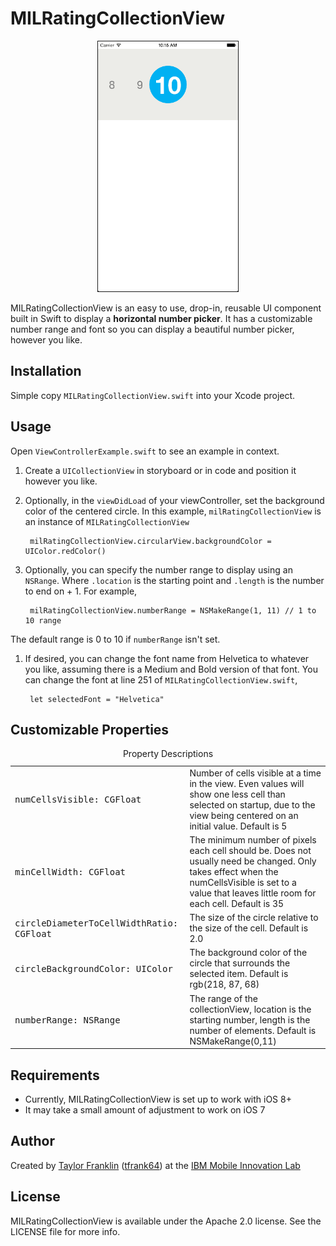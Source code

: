 MILRatingCollectionView
=======================

<p align="center">
<img src="numberPicker.gif"  alt="Drawing" height=400 border=1 /></p>

MILRatingCollectionView is an easy to use, drop-in, reusable UI component built in Swift to display a __horizontal number picker__. It has a customizable number range and font so you can display a beautiful number picker, however you like.

## Installation

Simple copy `MILRatingCollectionView.swift` into your Xcode project.


## Usage

Open `ViewControllerExample.swift` to see an example in context.

1. Create a `UICollectionView` in storyboard or in code and position it however you like.
	
1. Optionally, in the `viewDidLoad` of your viewController, set the background color of the centered circle. In this example, `milRatingCollectionView` is an instance of `MILRatingCollectionView`

        milRatingCollectionView.circularView.backgroundColor = UIColor.redColor()

1. Optionally, you can specify the number range to display using an `NSRange`. Where `.location` is the starting point and `.length` is the number to end on + 1. For example,

        milRatingCollectionView.numberRange = NSMakeRange(1, 11) // 1 to 10 range
The default range is 0 to 10 if `numberRange` isn't set.
1. If desired, you can change the font name from Helvetica to whatever you like, assuming there is a Medium and Bold version of that font. You can change the font at line 251 of `MILRatingCollectionView.swift`,
        
        let selectedFont = "Helvetica"

## Customizable Properties
<table>
  <caption>Property Descriptions</caption>
  <tr>
    <td><tt>numCellsVisible: CGFloat </tt></td>
    <td>Number of cells visible at a time in the view. Even values will show one less cell than selected on startup, due to the view being centered on an initial value. Default is 5</td>
  </tr>
  <tr>
    <td><tt>minCellWidth: CGFloat </tt></td>
    <td>The minimum number of pixels each cell should be. Does not usually need be changed. Only takes effect when the numCellsVisible is set to a value that leaves little room for each cell. Default is 35</td>
  </tr>
  <tr>
    <td><tt>circleDiameterToCellWidthRatio: CGFloat </tt></td>
    <td>The size of the circle relative to the size of the cell. Default is 2.0</td>
  </tr>
  <tr>
    <td><tt>circleBackgroundColor: UIColor </tt></td>
    <td>The background color of the circle that surrounds the selected item. Default is rgb(218, 87, 68)</td>
  </tr>
  <tr>
    <td><tt>numberRange: NSRange</tt></td>
    <td>The range of the collectionView, location is the starting number, length is the number of elements. Default is NSMakeRange(0,11)</td>
  </tr>
</table>

## Requirements
* Currently, MILRatingCollectionView is set up to work with iOS 8+
* It may take a small amount of adjustment to work on iOS 7

## Author

Created by [Taylor Franklin](https://github.com/tfrank64)
([tfrank64](https://twitter.com/tfrank64)) at the [IBM Mobile Innovation Lab](http://www-969.ibm.com/innovation/milab/)

## License

MILRatingCollectionView is available under the Apache 2.0 license. See the LICENSE file for more info.

